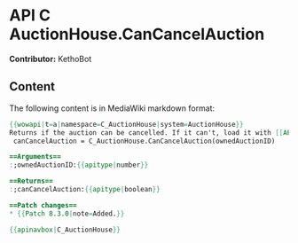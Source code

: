 # API C AuctionHouse.CanCancelAuction

**Contributor:** KethoBot

## Content

The following content is in MediaWiki markdown format:

```mediawiki
{{wowapi|t=a|namespace=C_AuctionHouse|system=AuctionHouse}}
Returns if the auction can be cancelled. If it can't, load it with [[API C_AuctionHouse.QueryOwnedAuctions|QueryOwnedAuctions]].
 canCancelAuction = C_AuctionHouse.CanCancelAuction(ownedAuctionID)

==Arguments==
:;ownedAuctionID:{{apitype|number}}

==Returns==
:;canCancelAuction:{{apitype|boolean}}

==Patch changes==
* {{Patch 8.3.0|note=Added.}}

{{apinavbox|C_AuctionHouse}}
```